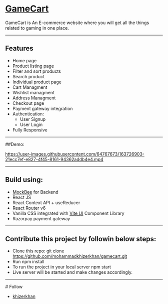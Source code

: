 # [GameCart](https://gamecart.netlify.app/)

GameCart is An E-commerce website where you will get all the things related to gaming in one place.
<hr/>

## Features

- Home page
- Product listing page
- Filter and sort products
- Search product
- Individual product page
- Cart Managment
- Wishlist managment
- Address Managment
- Checkout page
- Payment gateway integration
- Authentication:
  - User Signup
  - User Login
- Fully Responsive

<hr/>

##Demo:

https://user-images.githubusercontent.com/64767673/163726903-21ecc7ef-e827-4f45-8161-94362addb4e4.mp4



<hr/>

## Build using:

- [MockBee](https://mockbee.netlify.app/) for Backend
- React JS
- React Context API + useReducer
- React Router v6
- Vanilla CSS integrated with [Vite UI](https://vite-ui.netlify.app/) Component Library
- Razorpay payment gateway

<hr/>

## Contribute this project by followin below steps:

- Clone this repo: git clone https://github.com/mohammadkhizerkhan/gamecart.git
- Run npm install
- To run the project in your local server npm start
- Live server will be started and make changes accordingly.

<hr/>
# Follow 

- [khizerkhan](https://twitter.com/khizerkhan_07)

 
